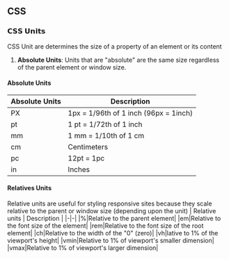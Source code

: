 ## CSS

### 𝗖𝗦𝗦 𝗨𝗻𝗶𝘁𝘀 

CSS Unit are determines the size of a property of an element or its content

1. **Absolute Units**: Units that are "absolute" are the same size regardless of the parent element or window size.

#### Absolute Units
| Absolute Units | Description |
|-|-|
|PX|1px = 1/96th of 1 inch (96px = 1inch)|
|pt|1 pt = 1/72th of 1 inch|
|mm|1 mm = 1/10th of 1 cm| 
|cm|Centimeters|
|pc|12pt = 1pc|
|in|Inches|

####  Relatives Units
Relative units are useful for styling responsive sites because they scale relative to the parent or window size (depending upon the unit)
| Relative units | Description |
|-|-|
|%|Relative to the parent element|
|em|Relative to the font size of the element|
|rem|Relative to the font size of the root element|
|ch|Relative to the width of the "0" (zero)|
|vh|lative to 1% of the viewport's height|
|vmin|Relative to 1% of viewport's smaller dimension|
|vmax|Relative to 1% of viewport's larger dimension|

